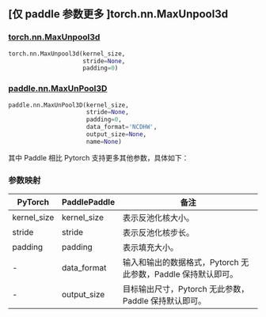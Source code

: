 ## [仅 paddle 参数更多 ]torch.nn.MaxUnpool3d
### [torch.nn.MaxUnpool3d](https://pytorch.org/docs/1.13/generated/torch.nn.MaxUnpool3d.html?highlight=maxunpool3d#torch.nn.MaxUnpool3d)

```python
torch.nn.MaxUnpool3d(kernel_size,
                     stride=None,
                     padding=0)
```

### [paddle.nn.MaxUnPool3D](https://www.paddlepaddle.org.cn/documentation/docs/zh/api/paddle/nn/MaxUnPool3D_cn.html)

```python
paddle.nn.MaxUnPool3D(kernel_size,
                      stride=None,
                      padding=0,
                      data_format='NCDHW',
                      output_size=None,
                      name=None)
```

其中 Paddle 相比 Pytorch 支持更多其他参数，具体如下：
### 参数映射
| PyTorch       | PaddlePaddle | 备注                                                   |
| ------------- | ------------ | ------------------------------------------------------ |
| kernel_size          | kernel_size            | 表示反池化核大小。                           |
| stride          | stride            | 表示反池化核步长。                           |
| padding          | padding            | 表示填充大小。                           |
| -             | data_format  | 输入和输出的数据格式，Pytorch 无此参数，Paddle 保持默认即可。  |
| -             | output_size  | 目标输出尺寸，Pytorch 无此参数，Paddle 保持默认即可。        |
